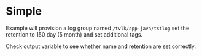 # Simple

Example will provision a log group named `/tvlk/app-java/tstlog`
set the retention to 150 day (5 month)
and set additional tags.

Check output variable to see whether name and retention are set correctly.
